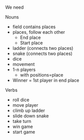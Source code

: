 We need

Nouns

* field contains places
* places, follow each other
  * End place
  * Start place
* ladder (connects two places)
* snake (connects two places)
* dice
* movement
* 1-n players 
  * with positions=place
* Winner = 1st player in end place

Verbs

* roll dice
* move player
* climb up ladder
* slide down snake
* take turn
* win game
* start game

